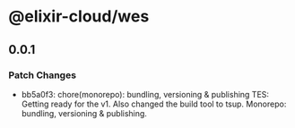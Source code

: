 # @elixir-cloud/wes

## 0.0.1

### Patch Changes

- bb5a0f3: chore(monorepo): bundling, versioning & publishing
  TES: Getting ready for the v1. Also changed the build tool to tsup.
  Monorepo: bundling, versioning & publishing.
